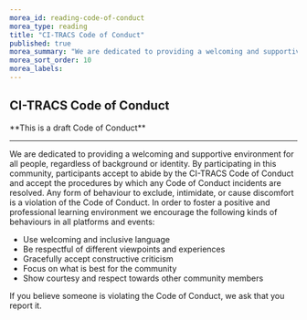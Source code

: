 ```yaml
---
morea_id: reading-code-of-conduct
morea_type: reading
title: "CI-TRACS Code of Conduct"
published: true
morea_summary: "We are dedicated to providing a welcoming and supportive environment for all people, regardless of background or identity."
morea_sort_order: 10
morea_labels:
---
```


## CI-TRACS Code of Conduct

<div class="alert alert-info" role="alert" markdown="1">
<i class="fa-solid fa-circle-info fa-xl"></i> **This is a draft Code of Conduct**
<hr/>

We are dedicated to providing a welcoming and supportive environment for all people, regardless of background or identity. By participating in this community, participants accept to abide by the CI-TRACS Code of Conduct and accept the procedures by which any Code of Conduct incidents are resolved. Any form of behaviour to exclude, intimidate, or cause discomfort is a violation of the Code of Conduct. In order to foster a positive and professional learning environment we encourage the following kinds of behaviours in all platforms and events:

* Use welcoming and inclusive language
* Be respectful of different viewpoints and experiences
* Gracefully accept constructive criticism
* Focus on what is best for the community
* Show courtesy and respect towards other community members

If you believe someone is violating the Code of Conduct, we ask that you report it.
</div>
